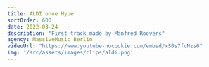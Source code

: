 ```yaml
---
title: ALDI ohne Hype
sortOrder: 600
date: 2022-03-24
description: "First track made by Manfred Roovers"
agency: MassiveMusic Berlin
videoUrl: "https://www.youtube-nocookie.com/embed/xS0s7fcNzs0"
img: '/src/assets/images/clips/aldi.png'
---
```

